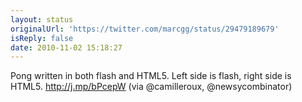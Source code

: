 ```yaml
---
layout: status
originalUrl: 'https://twitter.com/marcgg/status/29479189679'
isReply: false
date: 2010-11-02 15:18:27
---
```


Pong written in both flash and HTML5. Left side is flash, right side is HTML5. http://j.mp/bPcepW (via @camilleroux,  @newsycombinator)
